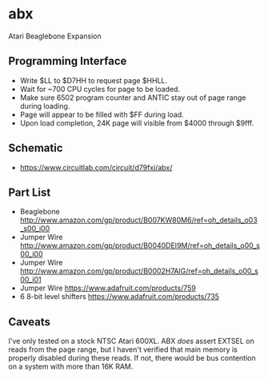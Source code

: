 abx
===

Atari Beaglebone Expansion

Programming Interface
---------------------

* Write $LL to $D7HH to request page $HHLL.
* Wait for ~700 CPU cycles for page to be loaded.
* Make sure 6502 program counter and ANTIC stay out of page range during loading.
* Page will appear to be filled with $FF during load.
* Upon load completion, 24K page will visible from $4000 through $9fff.

Schematic
---------

* https://www.circuitlab.com/circuit/d79fxj/abx/

Part List
---------

* Beaglebone http://www.amazon.com/gp/product/B007KW80M6/ref=oh_details_o03_s00_i00
* Jumper Wire http://www.amazon.com/gp/product/B0040DEI9M/ref=oh_details_o00_s00_i00
* Jumper Wire http://www.amazon.com/gp/product/B0002H7AIG/ref=oh_details_o00_s00_i01
* Jumper Wire https://www.adafruit.com/products/759
* 6 8-bit level shifters https://www.adafruit.com/products/735

Caveats
-------

I've only tested on a stock NTSC Atari 600XL. ABX *does* assert
EXTSEL on reads from the page range, but I haven't verified that main
memory is properly disabled during these reads. If not, there would
be bus contention on a system with more than 16K RAM.